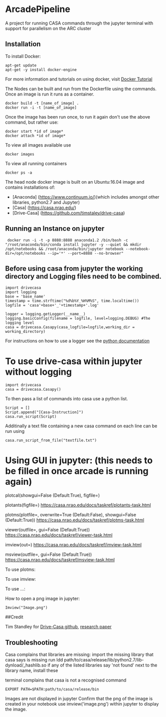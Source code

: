 # ArcadePipeline
A project for running CASA commands through the jupyter terminal with support for parallelism on the ARC cluster

## Installation

To install Docker:
```
apt-get update
apt-get -y install docker-engine
```
For more information and tutorials on using docker, visit [Docker Tutorial](https://docs.docker.com/learn/)

The Nodes can be built and run from the Dockerfile using the commands. Once an image is run it runs as a container.
```
docker build -t [name_of_image] .
docker run -i -t [name_of_image]
```
Once the image has been run once, to run it again don't use the above command, but rather use:
```
docker start *id of image*
docker attach *id of image*
```
To view all images available use
```
docker images
```
To view all running containers
```
docker ps -a
```
The head node docker image is built on an Ubuntu:16.04 image and contains installations of:
+ [Anaconda] (https://www.continuum.io/)(which includes amongst other libraries, python2.7 and Jupyter) 
+ [Casa] (https://casa.nrao.edu/)
+ [Drive-Casa] (https://github.com/timstaley/drive-casa)

## Running an Instance on jupyter

```
 docker run -i -t -p 8888:8888 anaconda1.2 /bin/bash -c "/root/anaconda/bin/conda install jupyter -y --quiet && mkdir /opt/notebooks && /root/anaconda/bin/jupyter notebook --notebook-dir=/opt/notebooks --ip='*' --port=8888 --no-browser"
```
## Before using casa from jupyter the working directory and Logging files need to be combined.

```
import drivecasa
import logging
base = 'base_name'
timestamp = time.strftime("%d%b%Y_%H%M%S", time.localtime())
logfile = 'casa'+base+'_'+timestamp+'.log' 

logger = logging.getLogger(__name__)
logging.basicConfig(filename = logfile, level=logging.DEBUG) #The logging level 
casa = drivecasa.Casapy(casa_logfile=logfile,working_dir = working_directory)
```
For instructions on how to use a logger see the [python documentation](https://docs.python.org/2/library/logging.html#module-logging)

# To use drive-casa within jupyter without logging 
```
import drivecasa
casa = drivecasa.Casapy()
```
To then pass a list of commands into casa use a python list.
```
Script = []
Script.append("[Casa-Instruction]")
casa.run_script(Script)
```
Additinally a text file containing a new casa command on each line can be run using
```
casa.run_script_from_file("textfile.txt")
```
# Using GUI in jupyter: (this needs to be filled in once arcade is running again)

plotcal(showgui=False (Default:True), figfile=<filename>)

plotants(figfile=<filename>)
https://casa.nrao.edu/docs/taskref/plotants-task.html

plotms(plotfile=<filename>, overwrite=True (Default:False), showgui=False (Default:True)) 
https://casa.nrao.edu/docs/taskref/plotms-task.html

viewer(outfile=<filename>, gui=False (Default:True))
https://casa.nrao.edu/docs/taskref/viewer-task.html

imview(out=<filename>)
https://casa.nrao.edu/docs/taskref/imview-task.html

msview(outfile=<filename>, gui=False (Default:True))
https://casa.nrao.edu/docs/taskref/msview-task.html

To use plotms:

To use imview:

To use ...:

How to open a png image in jupyter:
```
Imview("Image.png")
```

##Credit

Tim Standley for [Drive-Casa github](https://github.com/timstaley/drive-casa), [research paper](http://ascl.net/1504.006)

## Troubleshooting

Casa complains that libraries are missing:
  import the missing library that casa says is missing
  run ldd path/to/casa/release/lib/python2.7/lib-dynload/_hashlib.so
      if any of the listed libraries say 'not found' next to the library name, install these
      
terminal complains that casa is not a recognised command
  ```
  EXPORT PATH=$PATH:path/to/casa/release/bin  
  ```
  
Images are not displayed in jupyter
  Confirm that the png of the image is created in your notebook
  use imview('image.png') within jupyter to display the image.
